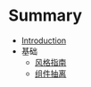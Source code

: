 # Summary

- [Introduction](README.md)
- 基础
  - [风格指南](vue/style-guide.md)
  - [组件抽离](vue/style-guide.md)